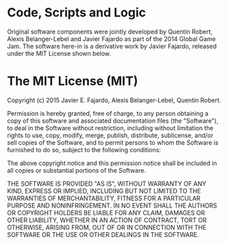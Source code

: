 # Code, Scripts and Logic

Original software components were jointly developed by Quentin Robert, Alexis Belanger-Lebel and Javier Fajardo as part of the 2014 Global Game Jam.
The software here-in is a derivative work by Javier Fajardo, released under the MIT License shown below.

# The MIT License (MIT)

Copyright (c) 2015 Javier E. Fajardo, Alexis Belanger-Lebel, Quentin Robert.

Permission is hereby granted, free of charge, to any person obtaining a copy
of this software and associated documentation files (the "Software"), to deal
in the Software without restriction, including without limitation the rights
to use, copy, modify, merge, publish, distribute, sublicense, and/or sell
copies of the Software, and to permit persons to whom the Software is
furnished to do so, subject to the following conditions:

The above copyright notice and this permission notice shall be included in all
copies or substantial portions of the Software.

THE SOFTWARE IS PROVIDED "AS IS", WITHOUT WARRANTY OF ANY KIND, EXPRESS OR
IMPLIED, INCLUDING BUT NOT LIMITED TO THE WARRANTIES OF MERCHANTABILITY,
FITNESS FOR A PARTICULAR PURPOSE AND NONINFRINGEMENT. IN NO EVENT SHALL THE
AUTHORS OR COPYRIGHT HOLDERS BE LIABLE FOR ANY CLAIM, DAMAGES OR OTHER
LIABILITY, WHETHER IN AN ACTION OF CONTRACT, TORT OR OTHERWISE, ARISING FROM,
OUT OF OR IN CONNECTION WITH THE SOFTWARE OR THE USE OR OTHER DEALINGS IN THE
SOFTWARE.
